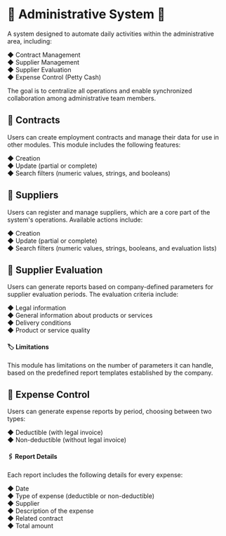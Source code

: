 # 🔰 Administrative System 🔰

A system designed to automate daily activities within the administrative area, including:

◆ Contract Management  
◆ Supplier Management  
◆ Supplier Evaluation  
◆ Expense Control (Petty Cash)

The goal is to centralize all operations and enable synchronized collaboration among administrative team members.

## 📌 Contracts
Users can create employment contracts and manage their data for use in other modules. This module includes the following features:

◆ Creation  
◆ Update (partial or complete)  
◆ Search filters (numeric values, strings, and booleans)

## 📌 Suppliers
Users can register and manage suppliers, which are a core part of the system's operations. Available actions include:

◆ Creation  
◆ Update (partial or complete)  
◆ Search filters (numeric values, strings, booleans, and evaluation lists)

## 📌 Supplier Evaluation
Users can generate reports based on company-defined parameters for supplier evaluation periods. The evaluation criteria include:

◆ Legal information  
◆ General information about products or services  
◆ Delivery conditions  
◆ Product or service quality

#### 🏷️ Limitations
This module has limitations on the number of parameters it can handle, based on the predefined report templates established by the company.

## 📌 Expense Control
Users can generate expense reports by period, choosing between two types:

◆ Deductible (with legal invoice)  
◆ Non-deductible (without legal invoice)

#### 🖇️ Report Details
Each report includes the following details for every expense:

◆ Date  
◆ Type of expense (deductible or non-deductible)  
◆ Supplier  
◆ Description of the expense  
◆ Related contract  
◆ Total amount
